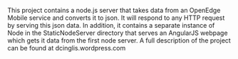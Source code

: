 This project contains a node.js server that takes data from an OpenEdge Mobile service and converts it to json. It will respond to any HTTP request by serving this json data. In addition, it contains a separate instance of Node in the StaticNodeServer directory that serves an AngularJS webpage which gets it data from the first node server. A full description of the project can be found at dcinglis.wordpress.com